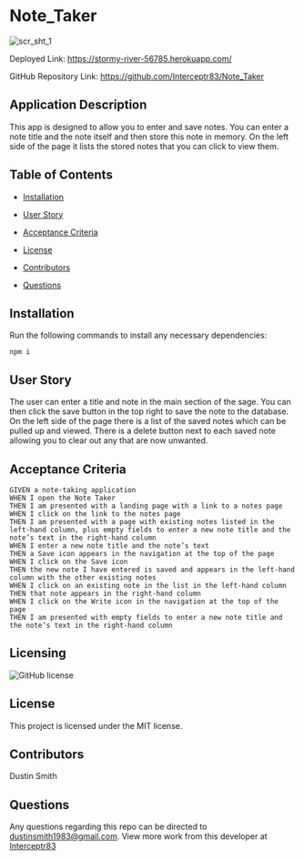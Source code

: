 # Note_Taker

  ![scr_sht_1](https://user-images.githubusercontent.com/90010873/155953154-4037695c-9d15-49f0-9f15-531ec8b18c01.png)
  
  Deployed Link: https://stormy-river-56785.herokuapp.com/
  
  GitHub Repository Link: https://github.com/Interceptr83/Note_Taker

  ## Application Description

  This app is designed to allow you to enter and save notes. You can enter a note title and the note itself and then store this note in memory. On the left side of the page it lists the stored notes that you can click to view them.

  ## Table of Contents

  * [Installation](#install)

  * [User Story](#userStory)

  * [Acceptance Criteria](#acceptanceCriteria)

  * [License](#license)

  * [Contributors](#contributors)

  * [Questions](#questions)



  ## Installation

  Run the following commands to install any necessary dependencies:

  ```
  npm i
  ```

  ## User Story

  The user can enter a title and note in the main section of the sage. You can then click the save button in the top right to save the note to the database. On the left side of the page there is a list of the saved notes which can be pulled up and viewed. There is a delete button next to each saved note allowing you to clear out any that are now unwanted.

 ## Acceptance Criteria

```
GIVEN a note-taking application
WHEN I open the Note Taker
THEN I am presented with a landing page with a link to a notes page
WHEN I click on the link to the notes page
THEN I am presented with a page with existing notes listed in the left-hand column, plus empty fields to enter a new note title and the note’s text in the right-hand column
WHEN I enter a new note title and the note’s text
THEN a Save icon appears in the navigation at the top of the page
WHEN I click on the Save icon
THEN the new note I have entered is saved and appears in the left-hand column with the other existing notes
WHEN I click on an existing note in the list in the left-hand column
THEN that note appears in the right-hand column
WHEN I click on the Write icon in the navigation at the top of the page
THEN I am presented with empty fields to enter a new note title and the note’s text in the right-hand column
```

  ## Licensing

  ![GitHub license](https://img.shields.io/badge/license-MIT-blue.svg)
  ## License

This project is licensed under the MIT license.
  
  ## Contributors

  Dustin Smith

  ## Questions

  Any questions regarding this repo can be directed to dustinsmith1983@gmail.com.
  View more work from this developer at [Interceptr83](https://github.com/Interceptr83/)

  

